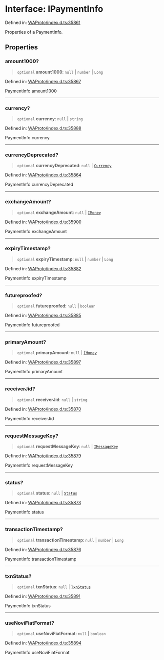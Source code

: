# Interface: IPaymentInfo

Defined in: [WAProto/index.d.ts:35861](https://github.com/Fokusdotid/Baileys/blob/d7495b24bcd136e35724329fba661cfcc0bc8eed/WAProto/index.d.ts#L35861)

Properties of a PaymentInfo.

## Properties

### amount1000?

> `optional` **amount1000**: `null` \| `number` \| `Long`

Defined in: [WAProto/index.d.ts:35867](https://github.com/Fokusdotid/Baileys/blob/d7495b24bcd136e35724329fba661cfcc0bc8eed/WAProto/index.d.ts#L35867)

PaymentInfo amount1000

***

### currency?

> `optional` **currency**: `null` \| `string`

Defined in: [WAProto/index.d.ts:35888](https://github.com/Fokusdotid/Baileys/blob/d7495b24bcd136e35724329fba661cfcc0bc8eed/WAProto/index.d.ts#L35888)

PaymentInfo currency

***

### currencyDeprecated?

> `optional` **currencyDeprecated**: `null` \| [`Currency`](../namespaces/PaymentInfo/enumerations/Currency.md)

Defined in: [WAProto/index.d.ts:35864](https://github.com/Fokusdotid/Baileys/blob/d7495b24bcd136e35724329fba661cfcc0bc8eed/WAProto/index.d.ts#L35864)

PaymentInfo currencyDeprecated

***

### exchangeAmount?

> `optional` **exchangeAmount**: `null` \| [`IMoney`](IMoney.md)

Defined in: [WAProto/index.d.ts:35900](https://github.com/Fokusdotid/Baileys/blob/d7495b24bcd136e35724329fba661cfcc0bc8eed/WAProto/index.d.ts#L35900)

PaymentInfo exchangeAmount

***

### expiryTimestamp?

> `optional` **expiryTimestamp**: `null` \| `number` \| `Long`

Defined in: [WAProto/index.d.ts:35882](https://github.com/Fokusdotid/Baileys/blob/d7495b24bcd136e35724329fba661cfcc0bc8eed/WAProto/index.d.ts#L35882)

PaymentInfo expiryTimestamp

***

### futureproofed?

> `optional` **futureproofed**: `null` \| `boolean`

Defined in: [WAProto/index.d.ts:35885](https://github.com/Fokusdotid/Baileys/blob/d7495b24bcd136e35724329fba661cfcc0bc8eed/WAProto/index.d.ts#L35885)

PaymentInfo futureproofed

***

### primaryAmount?

> `optional` **primaryAmount**: `null` \| [`IMoney`](IMoney.md)

Defined in: [WAProto/index.d.ts:35897](https://github.com/Fokusdotid/Baileys/blob/d7495b24bcd136e35724329fba661cfcc0bc8eed/WAProto/index.d.ts#L35897)

PaymentInfo primaryAmount

***

### receiverJid?

> `optional` **receiverJid**: `null` \| `string`

Defined in: [WAProto/index.d.ts:35870](https://github.com/Fokusdotid/Baileys/blob/d7495b24bcd136e35724329fba661cfcc0bc8eed/WAProto/index.d.ts#L35870)

PaymentInfo receiverJid

***

### requestMessageKey?

> `optional` **requestMessageKey**: `null` \| [`IMessageKey`](IMessageKey.md)

Defined in: [WAProto/index.d.ts:35879](https://github.com/Fokusdotid/Baileys/blob/d7495b24bcd136e35724329fba661cfcc0bc8eed/WAProto/index.d.ts#L35879)

PaymentInfo requestMessageKey

***

### status?

> `optional` **status**: `null` \| [`Status`](../namespaces/PaymentInfo/enumerations/Status.md)

Defined in: [WAProto/index.d.ts:35873](https://github.com/Fokusdotid/Baileys/blob/d7495b24bcd136e35724329fba661cfcc0bc8eed/WAProto/index.d.ts#L35873)

PaymentInfo status

***

### transactionTimestamp?

> `optional` **transactionTimestamp**: `null` \| `number` \| `Long`

Defined in: [WAProto/index.d.ts:35876](https://github.com/Fokusdotid/Baileys/blob/d7495b24bcd136e35724329fba661cfcc0bc8eed/WAProto/index.d.ts#L35876)

PaymentInfo transactionTimestamp

***

### txnStatus?

> `optional` **txnStatus**: `null` \| [`TxnStatus`](../namespaces/PaymentInfo/enumerations/TxnStatus.md)

Defined in: [WAProto/index.d.ts:35891](https://github.com/Fokusdotid/Baileys/blob/d7495b24bcd136e35724329fba661cfcc0bc8eed/WAProto/index.d.ts#L35891)

PaymentInfo txnStatus

***

### useNoviFiatFormat?

> `optional` **useNoviFiatFormat**: `null` \| `boolean`

Defined in: [WAProto/index.d.ts:35894](https://github.com/Fokusdotid/Baileys/blob/d7495b24bcd136e35724329fba661cfcc0bc8eed/WAProto/index.d.ts#L35894)

PaymentInfo useNoviFiatFormat
